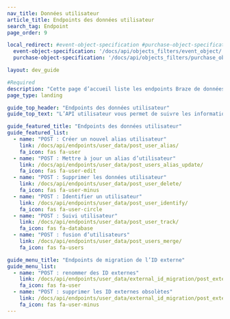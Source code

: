 ```yaml
---
nav_title: Données utilisateur
article_title: Endpoints des données utilisateur
search_tag: Endpoint
page_order: 9

local_redirect: #event-object-specification #purchase-object-specification
  event-object-specification: '/docs/api/objects_filters/event_object/'
  purchase-object-specification: '/docs/api/objects_filters/purchase_object/'

layout: dev_guide

#Required
description: "Cette page d’accueil liste les endpoints Braze de données utilisateur."
page_type: landing

guide_top_header: "Endpoints des données utilisateur"
guide_top_text: "L’API utilisateur vous permet de suivre les informations sur vos utilisateurs en enregistrant des données les concernant qui proviennent de l’extérieur de votre application mobile. Vous pouvez également utiliser cette API pour supprimer des utilisateurs à des fins de test ou autres. <br> <br> Tous les endpoints d’API ont une limite de charge utile de 4 Mo. Les tentatives de publication de données de plus de 4 Mo échoueront avec une entité de demande HTTP 413 trop grande. <br> <br> Les exemples suivants contiennent l’URL https://rest.iad-01.braze.com, mais certains clients devront utiliser une URL d’endpoint différente, par exemple si vous êtes hébergé dans le centre de données européen de Braze ou si vous avez une installation de Braze dédiée. Votre gestionnaire du succès vous informera si vous devez utiliser une URL d’endpoint différente."

guide_featured_title: "Endpoints des données utilisateur"
guide_featured_list:
  - name: "POST : Créer un nouvel alias utilisateur"
    link: /docs/api/endpoints/user_data/post_user_alias/
    fa_icon: fas fa-user
  - name: "POST : Mettre à jour un alias d’utilisateur"
    link: /docs/api/endpoints/user_data/post_users_alias_update/
    fa_icon: fas fa-user-edit
  - name: "POST : Supprimer les données utilisateur"
    link: /docs/api/endpoints/user_data/post_user_delete/
    fa_icon: fas fa-user-minus
  - name: "POST : Identifier un utilisateur"
    link: /docs/api/endpoints/user_data/post_user_identify/
    fa_icon: fas fa-user-circle
  - name: "POST : Suivi utilisateur"
    link: /docs/api/endpoints/user_data/post_user_track/
    fa_icon: fas fa-database
  - name: "POST : fusion d’utilisateurs"
    link: /docs/api/endpoints/user_data/post_users_merge/
    fa_icon: fas fa-users

guide_menu_title: "Endpoints de migration de l’ID externe"
guide_menu_list:
  - name: "POST : renommer des ID externes"
    link: /docs/api/endpoints/user_data/external_id_migration/post_external_ids_rename/
    fa_icon: fas fa-user
  - name: "POST : supprimer les ID externes obsolètes"
    link: /docs/api/endpoints/user_data/external_id_migration/post_external_ids_remove/
    fa_icon: fas fa-user-minus
---
```

